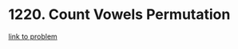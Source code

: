 # 1220. Count Vowels Permutation

[link to problem](https://leetcode.com/problems/count-vowels-permutation/description/?envType=daily-question&envId=2023-10-30)
